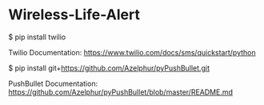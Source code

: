 # Wireless-Life-Alert

$ pip install twilio

Twilio Documentation:
https://www.twilio.com/docs/sms/quickstart/python


$ pip install git+https://github.com/Azelphur/pyPushBullet.git

PushBullet Documentation:
https://github.com/Azelphur/pyPushBullet/blob/master/README.md